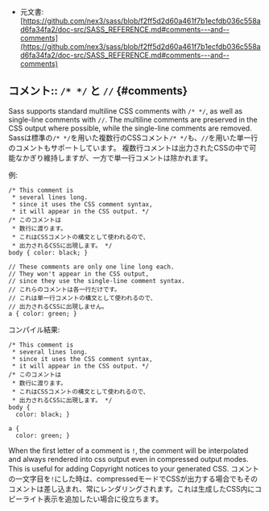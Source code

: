+  元文書: [https://github.com/nex3/sass/blob/f2ff5d2d60a461f7b1ecfdb036c558ad6fa34fa2/doc-src/SASS_REFERENCE.md#comments---and--comments](https://github.com/nex3/sass/blob/f2ff5d2d60a461f7b1ecfdb036c558ad6fa34fa2/doc-src/SASS_REFERENCE.md#comments---and--comments)

## コメント:: `/* */` と `//` {#comments}

Sass supports standard multiline CSS comments with `/* */`,
as well as single-line comments with `//`.
The multiline comments are preserved in the CSS output where possible,
while the single-line comments are removed.
Sassは標準の`/* */`を用いた複数行のCSSコメント`/* */`も、`//`を用いた単一行のコメントもサポートしています。
複数行コメントは出力されたCSSの中で可能なかぎり維持しますが、一方で単一行コメントは除かれます。

例:

    /* This comment is
     * several lines long.
     * since it uses the CSS comment syntax,
     * it will appear in the CSS output. */
    /* このコメントは
     * 数行に渡ります。
     * これはCSSコメントの構文として使われるので、
     * 出力されるCSSに出現します。 */
    body { color: black; }

    // These comments are only one line long each.
    // They won't appear in the CSS output,
    // since they use the single-line comment syntax.
    // これらのコメントは各一行だけです。
    // これは単一行コメントの構文として使われるので、
    // 出力されるCSSに出現しません。
    a { color: green; }

コンパイル結果:

    /* This comment is
     * several lines long.
     * since it uses the CSS comment syntax,
     * it will appear in the CSS output. */
    /* このコメントは
     * 数行に渡ります。
     * これはCSSコメントの構文として使われるので、
     * 出力されるCSSに出現します。 */
    body {
      color: black; }

    a {
      color: green; }

When the first letter of a comment is `!`, the comment will be interpolated
and always rendered into css output even in compressed output modes. This is useful for adding Copyright notices to your generated CSS.
コメントの一文字目を`!`にした時は、compressedモードでCSSが出力する場合でもそのコメントは差し込まれ、常にレンダリングされます。これは生成したCSS内にコピーライト表示を追加したい場合に役立ちます。
